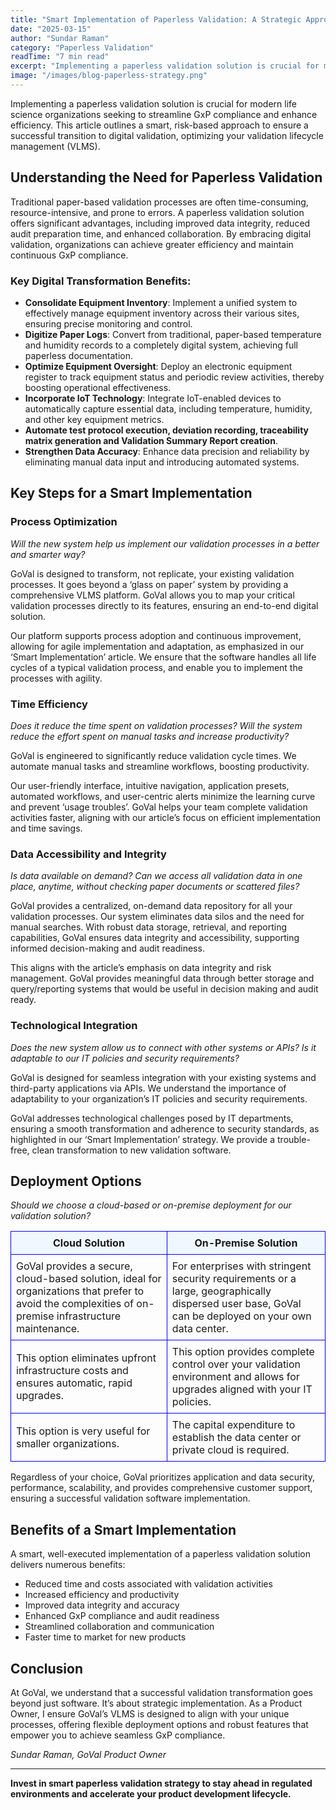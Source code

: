 ```yaml
---
title: "Smart Implementation of Paperless Validation: A Strategic Approach | GoVal"
date: "2025-03-15"
author: "Sundar Raman"
category: "Paperless Validation"
readTime: "7 min read"
excerpt: "Implementing a paperless validation solution is crucial for modern life science organizations seeking to streamline GxP compliance and enhance efficiency. This article outlines a smart, risk-based approach to ensure a successful transition to digital validation, optimizing your validation lifecycle management (VLMS)."
image: "/images/blog-paperless-strategy.png"
---
```


Implementing a paperless validation solution is crucial for modern life science organizations seeking to streamline GxP compliance and enhance efficiency. This article outlines a smart, risk-based approach to ensure a successful transition to digital validation, optimizing your validation lifecycle management (VLMS).

## Understanding the Need for Paperless Validation

Traditional paper-based validation processes are often time-consuming, resource-intensive, and prone to errors. A paperless validation solution offers significant advantages, including improved data integrity, reduced audit preparation time, and enhanced collaboration. By embracing digital validation, organizations can achieve greater efficiency and maintain continuous GxP compliance.

### Key Digital Transformation Benefits:

- **Consolidate Equipment Inventory**: Implement a unified system to effectively manage equipment inventory across their various sites, ensuring precise monitoring and control.  
- **Digitize Paper Logs**: Convert from traditional, paper-based temperature and humidity records to a completely digital system, achieving full paperless documentation.  
- **Optimize Equipment Oversight**: Deploy an electronic equipment register to track equipment status and periodic review activities, thereby boosting operational effectiveness.  
- **Incorporate IoT Technology**: Integrate IoT-enabled devices to automatically capture essential data, including temperature, humidity, and other key equipment metrics.  
- **Automate test protocol execution, deviation recording, traceability matrix generation and Validation Summary Report creation**.  
- **Strengthen Data Accuracy**: Enhance data precision and reliability by eliminating manual data input and introducing automated systems.  

## Key Steps for a Smart Implementation

### Process Optimization  
*Will the new system help us implement our validation processes in a better and smarter way?*  

GoVal is designed to transform, not replicate, your existing validation processes. It goes beyond a ‘glass on paper’ system by providing a comprehensive VLMS platform. GoVal allows you to map your critical validation processes directly to its features, ensuring an end-to-end digital solution.

Our platform supports process adoption and continuous improvement, allowing for agile implementation and adaptation, as emphasized in our ‘Smart Implementation’ article. We ensure that the software handles all life cycles of a typical validation process, and enable you to implement the processes with agility.

### Time Efficiency  
*Does it reduce the time spent on validation processes? Will the system reduce the effort spent on manual tasks and increase productivity?*  

GoVal is engineered to significantly reduce validation cycle times. We automate manual tasks and streamline workflows, boosting productivity.

Our user-friendly interface, intuitive navigation, application presets, automated workflows, and user-centric alerts minimize the learning curve and prevent ‘usage troubles’. GoVal helps your team complete validation activities faster, aligning with our article’s focus on efficient implementation and time savings.

### Data Accessibility and Integrity  
*Is data available on demand? Can we access all validation data in one place, anytime, without checking paper documents or scattered files?*  

GoVal provides a centralized, on-demand data repository for all your validation processes. Our system eliminates data silos and the need for manual searches. With robust data storage, retrieval, and reporting capabilities, GoVal ensures data integrity and accessibility, supporting informed decision-making and audit readiness.

This aligns with the article’s emphasis on data integrity and risk management. GoVal provides meaningful data through better storage and query/reporting systems that would be useful in decision making and audit ready.

### Technological Integration  
*Does the new system allow us to connect with other systems or APIs? Is it adaptable to our IT policies and security requirements?*  

GoVal is designed for seamless integration with your existing systems and third-party applications via APIs. We understand the importance of adaptability to your organization’s IT policies and security requirements.

GoVal addresses technological challenges posed by IT departments, ensuring a smooth transformation and adherence to security standards, as highlighted in our ‘Smart Implementation’ strategy. We provide a trouble-free, clean transformation to new validation software.

## Deployment Options  
*Should we choose a cloud-based or on-premise deployment for our validation solution?*  

<table style="border-collapse: collapse; width: 100%;">
  <thead>
    <tr>
      <th style="border: 1px solid blue; padding: 8px; background-color: #f0f8ff;">Cloud Solution</th>
      <th style="border: 1px solid blue; padding: 8px; background-color: #f0f8ff;">On-Premise Solution</th>
    </tr>
  </thead>
  <tbody>
    <tr>
      <td style="border: 1px solid blue; padding: 8px;">
        GoVal provides a secure, cloud-based solution, ideal for organizations that prefer to avoid the complexities of on-premise infrastructure maintenance.
      </td>
      <td style="border: 1px solid blue; padding: 8px;">
        For enterprises with stringent security requirements or a large, geographically dispersed user base, GoVal can be deployed on your own data center.
      </td>
    </tr>
    <tr>
      <td style="border: 1px solid blue; padding: 8px;">
        This option eliminates upfront infrastructure costs and ensures automatic, rapid upgrades.
      </td>
      <td style="border: 1px solid blue; padding: 8px;">
        This option provides complete control over your validation environment and allows for upgrades aligned with your IT policies.
      </td>
    </tr>
    <tr>
      <td style="border: 1px solid blue; padding: 8px;">
        This option is very useful for smaller organizations.
      </td>
      <td style="border: 1px solid blue; padding: 8px;">
        The capital expenditure to establish the data center or private cloud is required.
      </td>
    </tr>
  </tbody>
</table>

Regardless of your choice, GoVal prioritizes application and data security, performance, scalability, and provides comprehensive customer support, ensuring a successful validation software implementation.

## Benefits of a Smart Implementation

A smart, well-executed implementation of a paperless validation solution delivers numerous benefits:

- Reduced time and costs associated with validation activities  
- Increased efficiency and productivity  
- Improved data integrity and accuracy  
- Enhanced GxP compliance and audit readiness  
- Streamlined collaboration and communication  
- Faster time to market for new products  

## Conclusion

At GoVal, we understand that a successful validation transformation goes beyond just software. It’s about strategic implementation. As a Product Owner, I ensure GoVal’s VLMS is designed to align with your unique processes, offering flexible deployment options and robust features that empower you to achieve seamless GxP compliance.

*Sundar Raman, GoVal Product Owner*

---

**Invest in smart paperless validation strategy to stay ahead in regulated environments and accelerate your product development lifecycle.**
